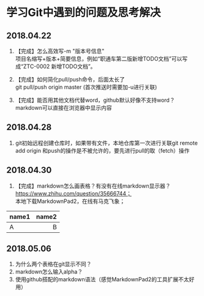 # 学习Git中遇到的问题及思考解决
## 2018.04.22  

1. 【完成】怎么高效写-m "版本号信息"  
	项目名缩写+版本+简要信息，例如“职通车第二版新增TODO文档”可以写成“ZTC-0002 新增TODO文档”。

2. 【完成】如何简化pull/push命令，后面太长了  
	git pull/push origin master (首次推送时需要加-u进行关联)

3. 【完成】能否用其他文档代替word，github默认好像不支持word？  
	markdown可以直接在浏览器中显示内容  
  
## 2018.04.28  
1. git初始远程创建仓库时，如果带有文件，本地仓库第一次进行关联git remote add origin
和push的操作是不被允许的，要先进行pull的取（fetch）操作  

## 2018.04.30
1. 【完成】markdown怎么画表格？有没有在线markdown显示器？  
https://www.zhihu.com/question/35666744；  
本地下载MarkdownPad2，在线有马克飞象；  

|name1|name2  
|:-|-:|
|A|B|

## 2018.05.06
1. 为什么两个表格在git显示不同？
2. markdown怎么输入alpha？
3. 使用github搭配的markdown语法（感觉MarkdownPad2的工具扩展不太好用）  